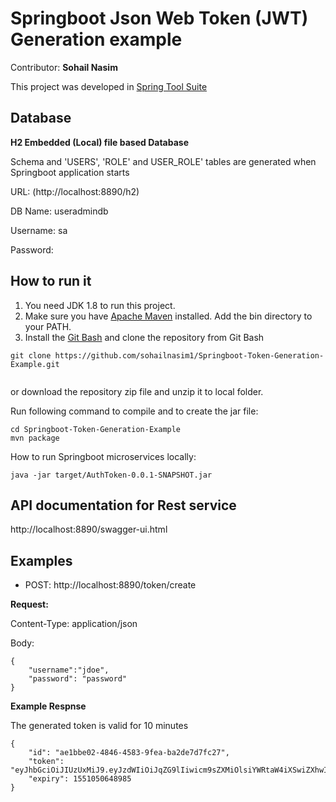 # Springboot Json Web Token (JWT) Generation  example
Contributor: **Sohail Nasim**

This project was developed in [Spring Tool Suite](http://spring.io/tools/sts)

## Database

**H2  Embedded (Local) file based Database**

Schema and 'USERS', 'ROLE' and USER_ROLE' tables are generated when Springboot application starts

URL: (http://localhost:8890/h2)

DB Name: useradmindb

Username: sa

Password:


## How to run it
1. You need JDK 1.8 to run this project.
2. Make sure you have [Apache Maven](https://maven.apache.org/download.cgi) installed. Add the bin directory to your PATH.
3. Install the [Git Bash](https://git-scm.com/download) and clone the repository
 from Git Bash
 
```
git clone https://github.com/sohailnasim1/Springboot-Token-Generation-Example.git
 
```

 or download the repository zip file and unzip it to local folder.

Run following command to compile and to create the jar file:

```
cd Springboot-Token-Generation-Example
mvn package

```

How to run Springboot microservices locally:

```
java -jar target/AuthToken-0.0.1-SNAPSHOT.jar
```

## API documentation for Rest service
http://localhost:8890/swagger-ui.html

## Examples

* POST: http://localhost:8890/token/create


**Request:**

Content-Type: application/json

Body:

```
{
	"username":"jdoe",
	"password": "password"
}
```

**Example Respnse**

The generated token is valid for 10 minutes

```
{
    "id": "ae1bbe02-4846-4583-9fea-ba2de7d7fc27",
    "token": "eyJhbGciOiJIUzUxMiJ9.eyJzdWIiOiJqZG9lIiwicm9sZXMiOlsiYWRtaW4iXSwiZXhwIjoxNTUxMDUwNjQ4LCJpYXQiOjE1NTEwNTAwNDgsImp0aSI6ImFlMWJiZTAyLTQ4NDYtNDU4My05ZmVhLWJhMmRlN2Q3ZmMyNyJ9.mZdK0cAN0E7ASfFvzWXBAnzkz6yqQjJark9f9OEWkZ05EJqcUEcoxsoVowXwnJaheByTOWrpSG0LST1up8boSQ",
    "expiry": 1551050648985
}
```